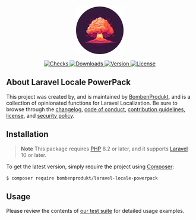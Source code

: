 <p align="center">
    <a href="https://bombenprodukt.com" target="_blank">
        <img src="https://raw.githubusercontent.com/BombenProdukt/assets/main/logo-text.svg" width="128" alt="BombenProdukt Logo" />
    </a>
</p>

<p align="center">
    <a href="https://github.com/BombenProdukt/laravel-locale-powerpack/actions">
        <img src="https://badge.sh/github/check-runs/BombenProdukt/laravel-locale-powerpack" alt="Checks" />
    </a>
    <a href="https://packagist.org/packages/bombenprodukt/laravel-locale-powerpack">
        <img src="https://badge.sh/packagist/downloads/BombenProdukt/laravel-locale-powerpack" alt="Downloads" />
    </a>
    <a href="https://packagist.org/packages/bombenprodukt/laravel-locale-powerpack">
        <img src="https://badge.sh/packagist/version/BombenProdukt/laravel-locale-powerpack" alt="Version" />
    </a>
    <a href="https://packagist.org/packages/bombenprodukt/laravel-locale-powerpack">
        <img src="https://badge.sh/packagist/license/BombenProdukt/laravel-locale-powerpack" alt="License" />
    </a>
</p>

## About Laravel Locale PowerPack

This project was created by, and is maintained by [BombenProdukt](https://github.com/BombenProdukt), and is a collection of opinionated functions for Laravel Localization. Be sure to browse through the [changelog](CHANGELOG.md), [code of conduct](.github/CODE_OF_CONDUCT.md), [contribution guidelines](.github/CONTRIBUTING.md), [license](LICENSE), and [security policy](.github/SECURITY.md).

## Installation

> **Note**
> This package requires [PHP](https://www.php.net/) 8.2 or later, and it supports [Laravel](https://laravel.com/) 10 or later.

To get the latest version, simply require the project using [Composer](https://getcomposer.org/):

```bash
$ composer require bombenprodukt/laravel-locale-powerpack
```

## Usage

Please review the contents of [our test suite](/tests) for detailed usage examples.
